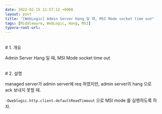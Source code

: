 ```yaml
---
date: 2022-02-15 11:57:12 +0900
layout: post
title: "[WebLogic] Admin Server Hang 일 때, MSI Mode socket time out"
tags: [Middleware, WebLogic, Hang, MSI]
typora-root-url: ..
---
```


<br># 1. 개요

Admin Server Hang 일 때, MSI Mode socket time out

<br>
# 2. 설명

managed server가 admin server에 req 하였지만, admin server의 hang 으로 ack 보내지 못할 때.

`-Dweblogic.http.client.defaultReadTimeout` 으로 MSI mode 를 실행하도록 하자. 
